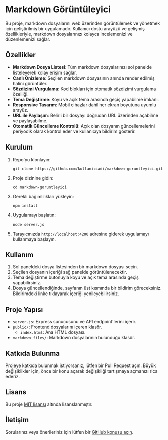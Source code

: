 # Markdown Görüntüleyici

Bu proje, markdown dosyalarını web üzerinden görüntülemek ve yönetmek için geliştirilmiş bir uygulamadır. Kullanıcı dostu arayüzü ve gelişmiş özellikleriyle, markdown dosyalarınızı kolayca incelemenizi ve düzenlemenizi sağlar.

## Özellikler

- **Markdown Dosya Listesi**: Tüm markdown dosyalarınızı sol panelde listeleyerek kolay erişim sağlar.
- **Canlı Önizleme**: Seçilen markdown dosyasının anında render edilmiş halini görüntüler.
- **Sözdizimi Vurgulama**: Kod blokları için otomatik sözdizimi vurgulama özelliği.
- **Tema Değiştirme**: Koyu ve açık tema arasında geçiş yapabilme imkanı.
- **Responsive Tasarım**: Mobil cihazlar dahil her ekran boyutuna uyumlu arayüz.
- **URL ile Paylaşım**: Belirli bir dosyayı doğrudan URL üzerinden açabilme ve paylaşabilme.
- **Otomatik Güncelleme Kontrolü**: Açık olan dosyanın güncellemelerini periyodik olarak kontrol eder ve kullanıcıya bildirim gösterir.

## Kurulum

1. Repo'yu klonlayın:
   ```
   git clone https://github.com/kullaniciadi/markdown-goruntleyici.git
   ```

2. Proje dizinine gidin:
   ```
   cd markdown-goruntleyici
   ```

3. Gerekli bağımlılıkları yükleyin:
   ```
   npm install
   ```

4. Uygulamayı başlatın:
   ```
   node server.js
   ```

5. Tarayıcınızda `http://localhost:4200` adresine giderek uygulamayı kullanmaya başlayın.

## Kullanım

1. Sol paneldeki dosya listesinden bir markdown dosyası seçin.
2. Seçilen dosyanın içeriği sağ panelde görüntülenecektir.
3. Tema değiştirme butonuyla koyu ve açık tema arasında geçiş yapabilirsiniz.
4. Dosya güncellendiğinde, sayfanın üst kısmında bir bildirim göreceksiniz. Bildirimdeki linke tıklayarak içeriği yenileyebilirsiniz.

## Proje Yapısı

- `server.js`: Express sunucusunu ve API endpoint'lerini içerir.
- `public/`: Frontend dosyalarını içeren klasör.
  - `index.html`: Ana HTML dosyası.
- `markdown_files/`: Markdown dosyalarının bulunduğu klasör.

## Katkıda Bulunma

Projeye katkıda bulunmak istiyorsanız, lütfen bir Pull Request açın. Büyük değişiklikler için, önce bir konu açarak değişikliği tartışmaya açmanızı rica ederiz.

## Lisans

Bu proje [MIT lisansı](LICENSE) altında lisanslanmıştır.

## İletişim

Sorularınız veya önerileriniz için lütfen bir [GitHub konusu açın](https://github.com/kullaniciadi/markdown-goruntleyici/issues).